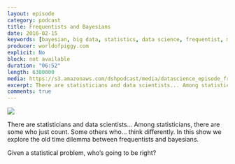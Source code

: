 ```yaml
---
layout: episode
category: podcast
title: Frequentists and Bayesians 
date: 2016-02-15
keywords: [bayesian, big data, statistics, data science, frequentist, machine learning, sampling]
producer: worldofpiggy.com
explicit: No
block: not available
duration: "06:52"
length: 6300000
media: https://s3.amazonaws.com/dshpodcast/media/datascience_episode_frequentist_bayesians.mp3
excerpt: There are statisticians and data scientists... Among statisticians, there are some who just count. Some others who… think differently. In this show we explore the old time dilemma between frequentists and bayesians.Given a statistical problem, who’s going to be right?
comments: true
---
```



<img src="https://s3.amazonaws.com/dshpodcast/media/cover.jpg" />



There are statisticians and data scientists…
Among statisticians, there are some who just count. Some others who… think differently.
In this show we explore the old time dilemma between frequentists and bayesians.

Given a statistical problem, who’s going to be right?
